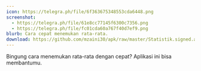 ```yaml
---
icon: https://telegra.ph/file/6f363675348553cda6448.png
screenshot:
  - https://telegra.ph/file/61e8cc77145f6300c7356.png
  - https://telegra.ph/file/fc01cda60a767f40d7ef9.png
blurb: Cara cepat menemukan rata-rata.
download: https://github.com/mzaini30/apk/raw/master/Statistik.signed.apk
---
```


Bingung cara menemukan rata-rata dengan cepat? Aplikasi ini bisa membantumu.